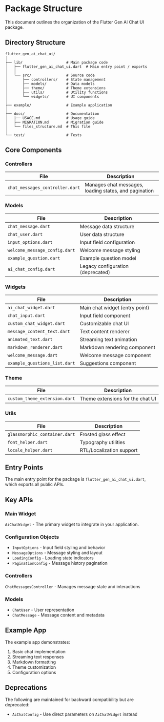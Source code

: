 # Package Structure

This document outlines the organization of the Flutter Gen AI Chat UI package.

## Directory Structure

```
flutter_gen_ai_chat_ui/
│
├── lib/                    # Main package code
│   ├── flutter_gen_ai_chat_ui.dart  # Main entry point / exports
│   │
│   └── src/                # Source code
│       ├── controllers/    # State management
│       ├── models/         # Data models
│       ├── theme/          # Theme extensions
│       ├── utils/          # Utility functions
│       └── widgets/        # UI components
│
├── example/                # Example application
│
├── docs/                   # Documentation
│   ├── USAGE.md            # Usage guide
│   ├── MIGRATION.md        # Migration guide
│   └── files_structure.md  # This file
│
└── test/                   # Tests
```

## Core Components

### Controllers

| File | Description |
|------|-------------|
| `chat_messages_controller.dart` | Manages chat messages, loading states, and pagination |

### Models

| File | Description |
|------|-------------|
| `chat_message.dart` | Message data structure |
| `chat_user.dart` | User data structure |
| `input_options.dart` | Input field configuration |
| `welcome_message_config.dart` | Welcome message styling |
| `example_question.dart` | Example question model |
| `ai_chat_config.dart` | Legacy configuration (deprecated) |

### Widgets

| File | Description |
|------|-------------|
| `ai_chat_widget.dart` | Main chat widget (entry point) |
| `chat_input.dart` | Input field component |
| `custom_chat_widget.dart` | Customizable chat UI |
| `message_content_text.dart` | Text content renderer |
| `animated_text.dart` | Streaming text animation |
| `markdown_renderer.dart` | Markdown rendering component |
| `welcome_message.dart` | Welcome message component |
| `example_questions_list.dart` | Suggestions component |

### Theme

| File | Description |
|------|-------------|
| `custom_theme_extension.dart` | Theme extensions for the chat UI |

### Utils

| File | Description |
|------|-------------|
| `glassmorphic_container.dart` | Frosted glass effect |
| `font_helper.dart` | Typography utilities |
| `locale_helper.dart` | RTL/Localization support |

## Entry Points

The main entry point for the package is `flutter_gen_ai_chat_ui.dart`, which exports all public APIs.

## Key APIs

### Main Widget

`AiChatWidget` - The primary widget to integrate in your application.

### Configuration Objects

- `InputOptions` - Input field styling and behavior
- `MessageOptions` - Message styling and layout
- `LoadingConfig` - Loading state indicators
- `PaginationConfig` - Message history pagination

### Controllers

`ChatMessagesController` - Manages message state and interactions

### Models

- `ChatUser` - User representation
- `ChatMessage` - Message content and metadata

## Example App

The example app demonstrates:

1. Basic chat implementation
2. Streaming text responses
3. Markdown formatting
4. Theme customization
5. Configuration options

## Deprecations

The following are maintained for backward compatibility but are deprecated:

- `AiChatConfig` - Use direct parameters on `AiChatWidget` instead 